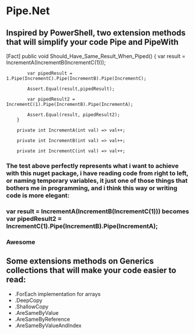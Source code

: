 # Pipe.Net

## Inspired by PowerShell, two extension methods that will simplify your code Pipe<T> and PipeWith<T>
  
  [Fact]
        public void Should_Have_Same_Result_When_Piped()
        {
            var result = IncrementA(IncrementB(IncrementC(1)));

            var pipedResult = 1.Pipe(IncrementC).Pipe(IncrementB).Pipe(IncrementC);

            Assert.Equal(result,pipedResult);

            var pipedResult2 = IncrementC(1).Pipe(IncrementB).Pipe(IncrementA);

            Assert.Equal(result, pipedResult2);
        }

        private int IncrementA(int val) => val++;

        private int IncrementB(int val) => val++;

        private int IncrementC(int val) => val++;
        
### The test above perfectly represents what i want to achieve with this nuget package, i have reading code from right to left, or naming temporary variables, it just one of those things that bothers me in programming, and i think this way or writing code is more elegant: 

### var result = IncrementA(IncrementB(IncrementC(1))) becomes var pipedResult2 = IncrementC(1).Pipe(IncrementB).Pipe(IncrementA); 

### Awesome
  
## Some extensions methods on Generics collections that will make your code easier to read: 
 - .ForEach implementation for arrays
 - .DeepCopy
 - .ShallowCopy
 - .AreSameByValue
 - .AreSameByReference
 - .AreSameByValueAndIndex
